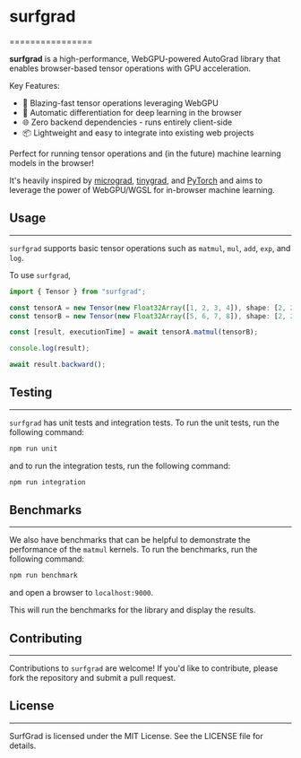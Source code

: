 # surfgrad

================

**surfgrad** is a high-performance, WebGPU-powered AutoGrad library that enables browser-based tensor operations with GPU acceleration. 

Key Features:

- 🚀 Blazing-fast tensor operations leveraging WebGPU
- 🧠 Automatic differentiation for deep learning in the browser
- 🌐 Zero backend dependencies - runs entirely client-side
- 📦 Lightweight and easy to integrate into existing web projects

Perfect for running tensor operations and (in the future) machine learning models in the browser!

It's heavily inspired by [micrograd](https://github.com/karpathy/micrograd),
[tinygrad](https://github.com/tinygrad/tinygrad), and [PyTorch](https://github.com/pytorch/pytorch) and aims to leverage the power of WebGPU/WGSL for in-browser machine learning.

## Usage

---

`surfgrad` supports basic tensor operations such as `matmul`, `mul`, `add`, `exp`, and `log`.

To use `surfgrad`,

```typescript
import { Tensor } from "surfgrad";

const tensorA = new Tensor(new Float32Array([1, 2, 3, 4]), shape: [2, 2], requires_grad: true);
const tensorB = new Tensor(new Float32Array([5, 6, 7, 8]), shape: [2, 2], requires_grad: true);

const [result, executionTime] = await tensorA.matmul(tensorB);

console.log(result);

await result.backward();

```

## Testing

---

`surfgrad` has unit tests and integration tests. To run the unit tests, run the following command:

```bash
npm run unit
```

and to run the integration tests, run the following command:

```bash
npm run integration
```

## Benchmarks

---

We also have benchmarks that can be helpful to demonstrate the performance of the `matmul` kernels.
To run the benchmarks, run the following command:

```bash
npm run benchmark
```

and open a browser to `localhost:9000`.

This will run the benchmarks for the library and display the results.

## Contributing

---

Contributions to `surfgrad` are welcome! If you'd like to contribute, please fork the repository and submit a pull request.

## License

---

SurfGrad is licensed under the MIT License. See the LICENSE file for details.
